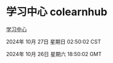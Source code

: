 # 学习中心 colearnhub
[学习中心](http://219.139.197.74:56308/colearnhub/)

2024年 10月 27日 星期日 02:50:02 CST

2024年 10月 26日 星期六 18:50:02 GMT
